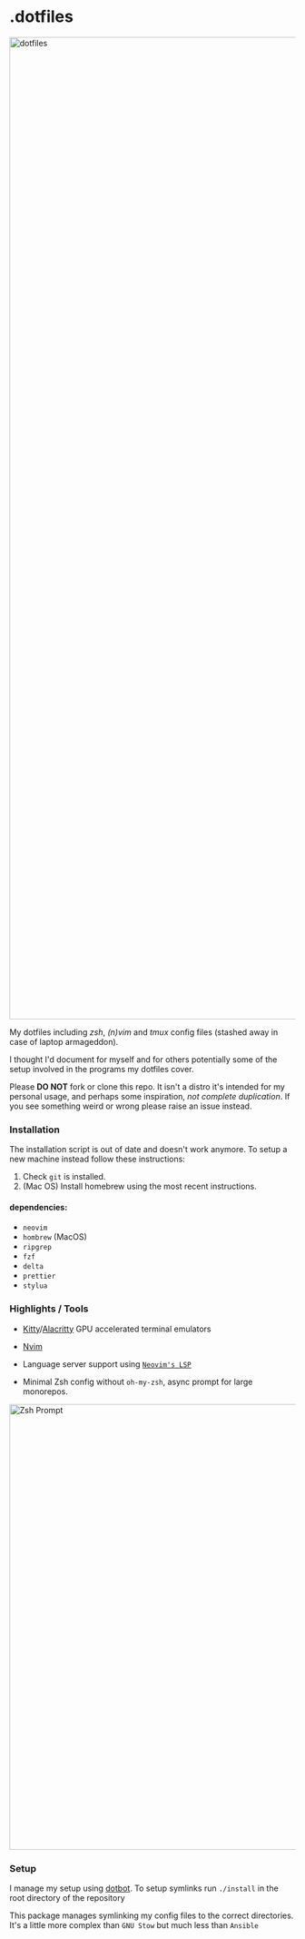 # .dotfiles


<img width="1728" alt="dotfiles" src="https://user-images.githubusercontent.com/22454918/183880278-d9762976-07a9-457e-8542-d2685a8a26b4.png">

My dotfiles including _zsh_, _(n)vim_ and _tmux_ config files (stashed away in case of laptop armageddon).

I thought I'd document for myself and for others potentially some of the setup
involved in the programs my dotfiles cover.

Please **DO NOT** fork or clone this repo. It isn't a distro it's intended for my personal usage, and perhaps
some inspiration, _not complete duplication_. If you see something weird or wrong please raise an issue instead.

### Installation

The installation script is out of date and doesn't work anymore.
To setup a new machine instead follow these instructions:

1. Check `git` is installed.
2. (Mac OS) Install homebrew using the most recent instructions.

#### dependencies:

- `neovim`
- `hombrew` (MacOS)
- `ripgrep`
- `fzf`
- `delta`
- `prettier`
- `stylua`

### Highlights / Tools

- [Kitty](https://sw.kovidgoyal.net/kitty/index.html)/[Alacritty](https://github.com/alacritty/alacritty) GPU accelerated terminal emulators
- [Nvim](https://github.com/neovim/neovim)
- Language server support using [`Neovim's LSP`](https://neovim.io/doc/user/lsp.html)

- Minimal Zsh config without `oh-my-zsh`, async prompt for large monorepos.

<img width="784" alt="Zsh Prompt" src="https://user-images.githubusercontent.com/22454918/168996930-39f226c9-11f0-4586-b3cc-d72d7be8c4d1.png">

### Setup

I manage my setup using [dotbot](https://github.com/anishathalye/dotbot). To setup symlinks run
`./install` in the root directory of the repository

This package manages symlinking my config files to the correct directories.
It's a little more complex than `GNU Stow` but much less than `Ansible`
